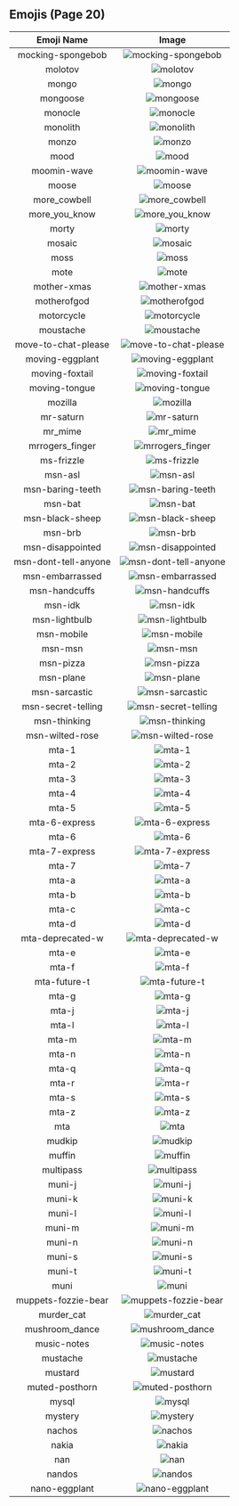 
  ## Emojis (Page 20)
  |Emoji Name|Image|
  | :-: | :-: |
  |mocking-spongebob| ![mocking-spongebob](/emojis/lgbtintech/mocking-spongebob.png)|
  |molotov| ![molotov](/emojis/lgbtintech/molotov.png)|
  |mongo| ![mongo](/emojis/lgbtintech/mongo.png)|
  |mongoose| ![mongoose](/emojis/lgbtintech/mongoose.png)|
  |monocle| ![monocle](/emojis/lgbtintech/monocle.png)|
  |monolith| ![monolith](/emojis/lgbtintech/monolith.png)|
  |monzo| ![monzo](/emojis/lgbtintech/monzo.png)|
  |mood| ![mood](/emojis/lgbtintech/mood.jpg)|
  |moomin-wave| ![moomin-wave](/emojis/lgbtintech/moomin-wave.png)|
  |moose| ![moose](/emojis/lgbtintech/moose.png)|
  |more_cowbell| ![more_cowbell](/emojis/lgbtintech/more_cowbell.gif)|
  |more_you_know| ![more_you_know](/emojis/lgbtintech/more_you_know.gif)|
  |morty| ![morty](/emojis/lgbtintech/morty.png)|
  |mosaic| ![mosaic](/emojis/lgbtintech/mosaic.png)|
  |moss| ![moss](/emojis/lgbtintech/moss.png)|
  |mote| ![mote](/emojis/lgbtintech/mote.png)|
  |mother-xmas| ![mother-xmas](/emojis/lgbtintech/mother-xmas.png)|
  |motherofgod| ![motherofgod](/emojis/lgbtintech/motherofgod.gif)|
  |motorcycle| ![motorcycle](/emojis/lgbtintech/motorcycle.png)|
  |moustache| ![moustache](/emojis/lgbtintech/moustache.png)|
  |move-to-chat-please| ![move-to-chat-please](/emojis/lgbtintech/move-to-chat-please.png)|
  |moving-eggplant| ![moving-eggplant](/emojis/lgbtintech/moving-eggplant.gif)|
  |moving-foxtail| ![moving-foxtail](/emojis/lgbtintech/moving-foxtail.gif)|
  |moving-tongue| ![moving-tongue](/emojis/lgbtintech/moving-tongue.gif)|
  |mozilla| ![mozilla](/emojis/lgbtintech/mozilla.jpg)|
  |mr-saturn| ![mr-saturn](/emojis/lgbtintech/mr-saturn.png)|
  |mr_mime| ![mr_mime](/emojis/lgbtintech/mr_mime.gif)|
  |mrrogers_finger| ![mrrogers_finger](/emojis/lgbtintech/mrrogers_finger.gif)|
  |ms-frizzle| ![ms-frizzle](/emojis/lgbtintech/ms-frizzle.png)|
  |msn-asl| ![msn-asl](/emojis/lgbtintech/msn-asl.gif)|
  |msn-baring-teeth| ![msn-baring-teeth](/emojis/lgbtintech/msn-baring-teeth.gif)|
  |msn-bat| ![msn-bat](/emojis/lgbtintech/msn-bat.gif)|
  |msn-black-sheep| ![msn-black-sheep](/emojis/lgbtintech/msn-black-sheep.gif)|
  |msn-brb| ![msn-brb](/emojis/lgbtintech/msn-brb.gif)|
  |msn-disappointed| ![msn-disappointed](/emojis/lgbtintech/msn-disappointed.gif)|
  |msn-dont-tell-anyone| ![msn-dont-tell-anyone](/emojis/lgbtintech/msn-dont-tell-anyone.gif)|
  |msn-embarrassed| ![msn-embarrassed](/emojis/lgbtintech/msn-embarrassed.gif)|
  |msn-handcuffs| ![msn-handcuffs](/emojis/lgbtintech/msn-handcuffs.gif)|
  |msn-idk| ![msn-idk](/emojis/lgbtintech/msn-idk.gif)|
  |msn-lightbulb| ![msn-lightbulb](/emojis/lgbtintech/msn-lightbulb.gif)|
  |msn-mobile| ![msn-mobile](/emojis/lgbtintech/msn-mobile.gif)|
  |msn-msn| ![msn-msn](/emojis/lgbtintech/msn-msn.gif)|
  |msn-pizza| ![msn-pizza](/emojis/lgbtintech/msn-pizza.gif)|
  |msn-plane| ![msn-plane](/emojis/lgbtintech/msn-plane.gif)|
  |msn-sarcastic| ![msn-sarcastic](/emojis/lgbtintech/msn-sarcastic.gif)|
  |msn-secret-telling| ![msn-secret-telling](/emojis/lgbtintech/msn-secret-telling.gif)|
  |msn-thinking| ![msn-thinking](/emojis/lgbtintech/msn-thinking.gif)|
  |msn-wilted-rose| ![msn-wilted-rose](/emojis/lgbtintech/msn-wilted-rose.gif)|
  |mta-1| ![mta-1](/emojis/lgbtintech/mta-1.png)|
  |mta-2| ![mta-2](/emojis/lgbtintech/mta-2.png)|
  |mta-3| ![mta-3](/emojis/lgbtintech/mta-3.png)|
  |mta-4| ![mta-4](/emojis/lgbtintech/mta-4.png)|
  |mta-5| ![mta-5](/emojis/lgbtintech/mta-5.png)|
  |mta-6-express| ![mta-6-express](/emojis/lgbtintech/mta-6-express.png)|
  |mta-6| ![mta-6](/emojis/lgbtintech/mta-6.png)|
  |mta-7-express| ![mta-7-express](/emojis/lgbtintech/mta-7-express.png)|
  |mta-7| ![mta-7](/emojis/lgbtintech/mta-7.png)|
  |mta-a| ![mta-a](/emojis/lgbtintech/mta-a.png)|
  |mta-b| ![mta-b](/emojis/lgbtintech/mta-b.png)|
  |mta-c| ![mta-c](/emojis/lgbtintech/mta-c.png)|
  |mta-d| ![mta-d](/emojis/lgbtintech/mta-d.png)|
  |mta-deprecated-w| ![mta-deprecated-w](/emojis/lgbtintech/mta-deprecated-w.png)|
  |mta-e| ![mta-e](/emojis/lgbtintech/mta-e.png)|
  |mta-f| ![mta-f](/emojis/lgbtintech/mta-f.png)|
  |mta-future-t| ![mta-future-t](/emojis/lgbtintech/mta-future-t.png)|
  |mta-g| ![mta-g](/emojis/lgbtintech/mta-g.png)|
  |mta-j| ![mta-j](/emojis/lgbtintech/mta-j.png)|
  |mta-l| ![mta-l](/emojis/lgbtintech/mta-l.png)|
  |mta-m| ![mta-m](/emojis/lgbtintech/mta-m.png)|
  |mta-n| ![mta-n](/emojis/lgbtintech/mta-n.png)|
  |mta-q| ![mta-q](/emojis/lgbtintech/mta-q.png)|
  |mta-r| ![mta-r](/emojis/lgbtintech/mta-r.png)|
  |mta-s| ![mta-s](/emojis/lgbtintech/mta-s.png)|
  |mta-z| ![mta-z](/emojis/lgbtintech/mta-z.png)|
  |mta| ![mta](/emojis/lgbtintech/mta.png)|
  |mudkip| ![mudkip](/emojis/lgbtintech/mudkip.png)|
  |muffin| ![muffin](/emojis/lgbtintech/muffin.png)|
  |multipass| ![multipass](/emojis/lgbtintech/multipass.png)|
  |muni-j| ![muni-j](/emojis/lgbtintech/muni-j.png)|
  |muni-k| ![muni-k](/emojis/lgbtintech/muni-k.png)|
  |muni-l| ![muni-l](/emojis/lgbtintech/muni-l.png)|
  |muni-m| ![muni-m](/emojis/lgbtintech/muni-m.png)|
  |muni-n| ![muni-n](/emojis/lgbtintech/muni-n.png)|
  |muni-s| ![muni-s](/emojis/lgbtintech/muni-s.png)|
  |muni-t| ![muni-t](/emojis/lgbtintech/muni-t.png)|
  |muni| ![muni](/emojis/lgbtintech/muni.png)|
  |muppets-fozzie-bear| ![muppets-fozzie-bear](/emojis/lgbtintech/muppets-fozzie-bear.png)|
  |murder_cat| ![murder_cat](/emojis/lgbtintech/murder_cat.png)|
  |mushroom_dance| ![mushroom_dance](/emojis/lgbtintech/mushroom_dance.gif)|
  |music-notes| ![music-notes](/emojis/lgbtintech/music-notes.gif)|
  |mustache| ![mustache](/emojis/lgbtintech/mustache.png)|
  |mustard| ![mustard](/emojis/lgbtintech/mustard.png)|
  |muted-posthorn| ![muted-posthorn](/emojis/lgbtintech/muted-posthorn.png)|
  |mysql| ![mysql](/emojis/lgbtintech/mysql.png)|
  |mystery| ![mystery](/emojis/lgbtintech/mystery.png)|
  |nachos| ![nachos](/emojis/lgbtintech/nachos.jpg)|
  |nakia| ![nakia](/emojis/lgbtintech/nakia.png)|
  |nan| ![nan](/emojis/lgbtintech/nan.png)|
  |nandos| ![nandos](/emojis/lgbtintech/nandos.png)|
  |nano-eggplant| ![nano-eggplant](/emojis/lgbtintech/nano-eggplant.png)|
  